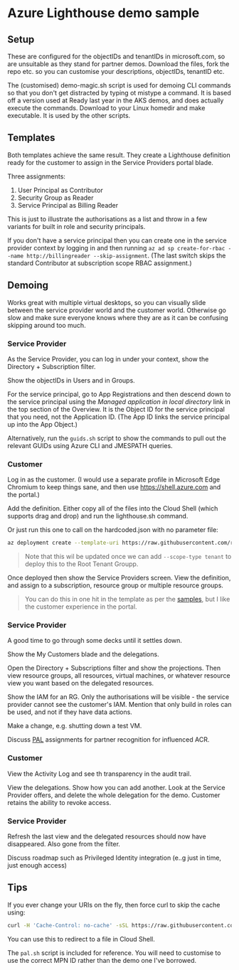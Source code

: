 # Azure Lighthouse demo sample

## Setup

These are configured for the objectIDs and tenantIDs in microsoft.com, so are unsuitable as they stand for partner demos. Download the files, fork the repo etc. so you can customise your descriptions, objectIDs, tenantID etc.

The (customised) demo-magic.sh script is used for demoing CLI commands so that you don't get distracted by typing ot mistype a command. It is based off a version used at Ready last year in the AKS demos, and does actually execute the commands. Download to your Linux homedir and make executable.  It is used by the other scripts.

## Templates

Both templates achieve the same result. They create a Lighthouse definition ready for the customer to assign in the Service Providers portal blade.

Three assignments:

1. User Principal as Contributor
1. Security Group as Reader
1. Service Principal as Billing Reader

This is just to illustrate the authorisations as a list and throw in a few variants for built in role and security principals.

If you don't have a service principal then you can create one in the service provider context by logging in and then running `az ad sp create-for-rbac --name http://billingreader --skip-assignment`. (The last switch skips the standard Contributor at subscription scope RBAC assignment.)

## Demoing

Works great with multiple virtual desktops, so you can visually slide between the service provider world and the customer world. Otherwise go slow and make sure everyone knows where they are as it can be confusing skipping around too much.

### Service Provider

As the Service Provider, you can log in under your context, show the Directory + Subscription filter.

Show the objectIDs in Users and in Groups.

For the service principal, go to App Registrations and then descend down to the service principal using the _Managed application in local directory_ link in the top section of the Overview. It is the Object ID for the service principal that you need, not the Application ID.  (The App ID links the service principal up into the App Object.)

Alternatively, run the `guids.sh` script to show the commands to pull out the relevant GUIDs using Azure CLI and JMESPATH queries.

### Customer

Log in as the customer. (I would use a separate profile in Microsoft Edge Chromium to keep things sane, and then use <https://shell.azure.com> and the portal.)

Add the definition. Either copy all of the files into the Cloud Shell (which supports drag and drop) and run the lighthouse.sh command.

Or just run this one to call on the hardcoded.json with no parameter file:

```bash
az deployment create --template-uri https://raw.githubusercontent.com/richeney/lighthouse/master/hardcoded.json
```

> Note that this wil be updated once we can add `--scope-type tenant` to deploy this to the Root Tenant Groupp.

Once deployed then show the Service Providers screen. View the definition, and assign to a subscription, resource group or multiple resource groups.

> You can do this in one hit in the template as per the [samples](https://github.com/Azure/Azure-Lighthouse-samples), but I like the customer experience in the portal.

### Service Provider

A good time to go through some decks until it settles down.

Show the My Customers blade and the delegations.

Open the Directory + Subscriptions filter and show the projections. Then view resource groups, all resources, virtual machines, or whatever resource view you want based on the delegated resources.

Show the IAM for an RG.  Only the authorisations will be visible - the service provider cannot see the customer's IAM. Mention that only build in roles can be used, and not if they have data actions.

Make a change, e.g. shutting down a test VM.

Discuss [PAL](https://aka.ms/partneradminlink) assignments for partner recognition for influenced ACR.

### Customer

View the Activity Log and see th transparency in the audit trail.

View the delegations.  Show how you can add another. Look at the Service Provider offers, and delete the whole delegation for the demo. Customer retains the ability to revoke access.

### Service Provider

Refresh the last view and the delegated resources should now have disappeared. Also gone from the filter.

Discuss roadmap such as Privileged Identity integration (e..g just in time, just enough access)

## Tips

If you ever change your URIs on the fly, then force curl to skip the cache using:

```bash
curl -H 'Cache-Control: no-cache' -sSL https://raw.githubusercontent.com/richeney/lighthouse/master/hardcoded.json
```

You can use this to redirect to a file in Cloud Shell.

The `pal.sh` script is included for reference. You will need to customise to use the correct MPN ID rather than the demo one I've borrowed.
